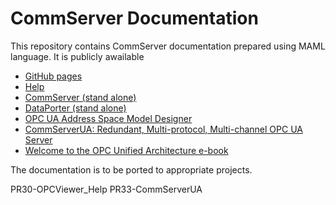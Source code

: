 # CommServer Documentation

This repository contains CommServer documentation prepared using MAML language. It is publicly awailable

- [GitHub pages](https://commsvr-com.github.io/Documentation)
- [Help](https://commsvr-com.github.io/Documentation/Help)
- [CommServer (stand alone)](https://commsvr-com.github.io/Documentation/CommServer)
- [DataPorter (stand alone)](https://commsvr-com.github.io/Documentation/DataPorter)
- [OPC UA Address Space Model Designer](https://commsvr-com.github.io/Documentation/ModelDesigner)
- [CommServerUA: Redundant, Multi-protocol, Multi-channel OPC UA Server](https://commsvr-com.github.io/Documentation/Help/html/ec4ecefe-2d13-4ed9-af36-72152ff597f3.htm)
- [Welcome to the OPC Unified Architecture e-book](https://commsvr-com.github.io/Documentation/OPCUAebook)

The documentation is to be ported to appropriate projects.

PR30-OPCViewer_Help
PR33-CommServerUA
